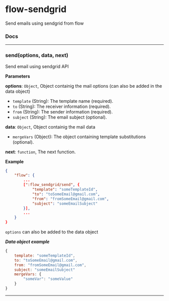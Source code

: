 # flow-sendgrid
Send emails using sendgrid from flow
### Docs

* * *

### send(options, data, next) 

Send email using sendgrid API

**Parameters**

**options**: `Object`, Object containig the mail options (can also be added in the data object)

 - `template` (String):  The template name (required).
 - `to` (String):  The receiver information (required).
 - `from` (String):  The sender information (required).
 - `subject` (String):  The email subject (optional).

**data**: `Object`, Object containig the mail data
 - `mergeVars` (Object):  The object containing template substitutions (optional).

**next**: `function`, The next function.

**Example**

```JSON
{
    "flow": {
        ...
        [":flow_sendgrid/send", {
            "template": "someTemplateId",
            "to": "toSomeEmail@gmail.com",
            "from": "fromSomeEmail@gmail.com",
            "subject": "someEmailSubject"
        }],
        ...
    }
}
```

`options` can also be added to the data object

***Data object example***

```javascript
{
    template: "someTemplateId",
    to: "toSomeEmail@gmail.com",
    from: "fromSomeEmail@gmail.com",
    subject: "someEmailSubject"
    mergeVars: {
        "someVar": "someValue"
    }
}
```

* * *